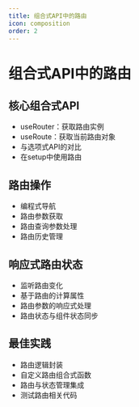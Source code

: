 ```yaml
---
title: 组合式API中的路由
icon: composition
order: 2
---
```


# 组合式API中的路由

## 核心组合式API
- useRouter：获取路由实例
- useRoute：获取当前路由对象
- 与选项式API的对比
- 在setup中使用路由

## 路由操作
- 编程式导航
- 路由参数获取
- 路由查询参数处理
- 路由历史管理

## 响应式路由状态
- 监听路由变化
- 基于路由的计算属性
- 路由参数的响应式处理
- 路由状态与组件状态同步

## 最佳实践
- 路由逻辑封装
- 自定义路由组合式函数
- 路由与状态管理集成
- 测试路由相关代码
